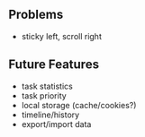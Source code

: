 ## Problems
- sticky left, scroll right

## Future Features
- task statistics
- task priority
- local storage (cache/cookies?)
- timeline/history
- export/import data
